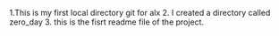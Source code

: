 1.This is my first local directory git for alx
2. I created a directory called zero_day
3. this is the fisrt readme file of the project.